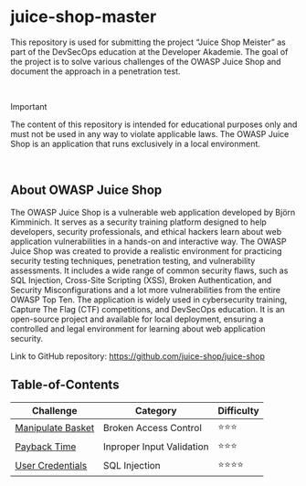 # juice-shop-master

This repository is used for submitting the project “Juice Shop Meister” as part of the DevSecOps education at the Developer Akademie. The goal of the project is to solve various challenges of the OWASP Juice Shop and document the approach in a penetration test.

<br>

> [!IMPORTANT]
> The content of this repository is intended for educational purposes only and must not be used in any way to violate applicable laws. The OWASP Juice Shop is an application that runs exclusively in a local environment.

<br>

## About OWASP Juice Shop

The OWASP Juice Shop is a vulnerable web application developed by Björn Kimminich. It serves as a security training platform designed to help developers, security professionals, and ethical hackers learn about web application vulnerabilities in a hands-on and interactive way. The OWASP Juice Shop was created to provide a realistic environment for practicing security testing techniques, penetration testing, and vulnerability assessments. It includes a wide range of common security flaws, such as SQL Injection, Cross-Site Scripting (XSS), Broken Authentication, and Security Misconfigurations and a lot more  vulnerabilities from the entire OWASP Top Ten. The application is widely used in cybersecurity training, Capture The Flag (CTF) competitions, and DevSecOps education. It is an open-source project and available for local deployment, ensuring a controlled and legal environment for learning about web application security.

Link to GitHub repository: https://github.com/juice-shop/juice-shop

## Table-of-Contents

| Challenge                                             | Category                            | Difficulty   |
| ----------------------------------------------------- | ------------------------------------| ------------ |
| [Manipulate Basket](challenges/manipulate_basket.md)  | Broken Access Control               | ⭐️⭐️⭐️      |
| [Payback Time](challenges/payback_time.md)            | Inproper Input Validation           | ⭐️⭐️⭐️      |
| [User Credentials](challenges/user_credentials.md)    | SQL Injection                       | ⭐️⭐️⭐️⭐️    |
